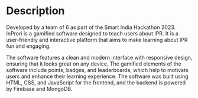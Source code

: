 # Description
Developed by a team of 6 as part of the Smart India Hackathon 2023. InProri is a gamified software designed to teach users about IPR. It is a user-friendly and interactive platform that aims to make learning about IPR fun and engaging.

The software features a clean and modern interface with responsive design, ensuring that it looks great on any device. The gamified elements of the software include points, badges, and leaderboards, which help to motivate users and enhance their learning experience. The software was built using HTML, CSS, and JavaScript for the frontend, and the backend is powered by Firebase and MongoDB.
